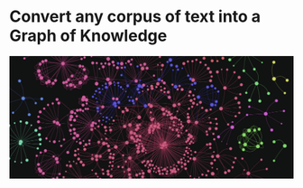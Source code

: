# Convert any corpus of text into a Graph of Knowledge

![Knowledge Graph Banner](./assets/KG_banner.png)

